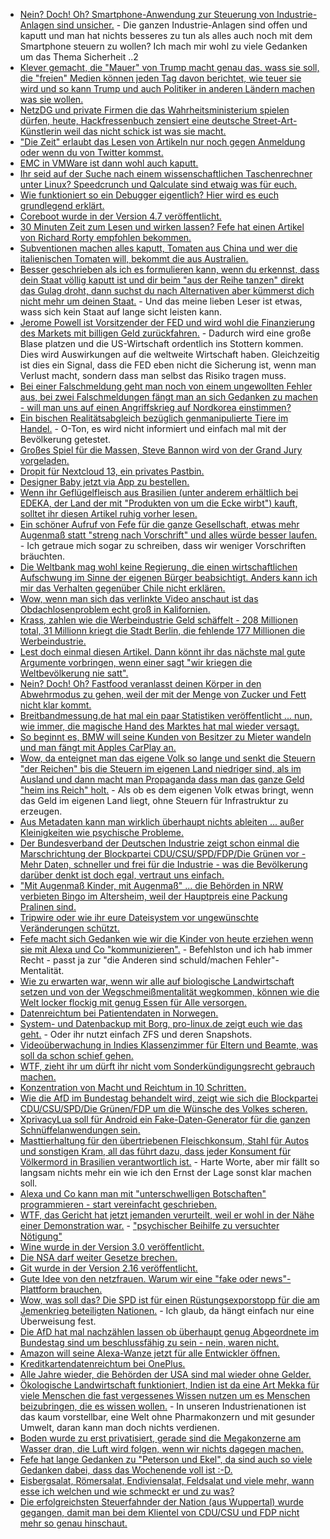 * [Nein? Doch! Oh? Smartphone-Anwendung zur Steuerung von Industrie-Anlagen sind unsicher.](https://www.heise.de/newsticker/meldung/Smartphone-Apps-zur-Steuerung-von-Industrie-Anlagen-sind-voller-Sicherheitsluecken-3940033.html) - Die ganzen Industrie-Anlagen sind offen und kaputt und man hat nichts besseres zu tun als alles auch noch mit dem Smartphone steuern zu wollen? Ich mach mir wohl zu viele Gedanken um das Thema Sicherheit ..2
* [Klever gemacht, die "Mauer" von Trump macht genau das, wass sie soll, die "freien" Medien können jeden Tag davon berichtet, wie teuer sie wird und so kann Trump und auch Politiker in anderen Ländern machen was sie wollen.](http://www.sonnenseite.com/de/politik/trumps-mauer-wird-immer-teurer.html)
* [NetzDG und private Firmen die das Wahrheitsministerium spielen dürfen, heute, Hackfressenbuch zensiert eine deutsche Street-Art-Künstlerin weil das nicht schick ist was sie macht.](https://blog.fefe.de/?ts=a4a57744)
* ["Die Zeit" erlaubt das Lesen von Artikeln nur noch gegen Anmeldung oder wenn du von Twitter kommst.](https://blog.fefe.de/?ts=a4a57650)
* [EMC in VMWare ist dann wohl auch kaputt.](https://blog.fefe.de/?ts=a4a29ca5)
* [Ihr seid auf der Suche nach einem wissenschaftlichen Taschenrechner unter Linux? Speedcrunch und Qalculate sind etwaig was für euch.](https://opensource.com/article/18/1/scientific-calculators-linux)
* [Wie funktioniert so ein Debugger eigentlich? Hier wird es euch grundlegend erklärt.](https://opensource.com/article/18/1/how-debuggers-really-work)
* [Coreboot wurde in der Version 4.7 veröffentlicht.](https://coreboot.org/releases/coreboot-4.7-relnotes.txt)
* [30 Minuten Zeit zum Lesen und wirken lassen? Fefe hat einen Artikel von Richard Rorty empfohlen bekommen.](https://blog.fefe.de/?ts=a4a265e6)
* [Subventionen machen alles kaputt, Tomaten aus China und wer die italienischen Tomaten will, bekommt die aus Australien.](https://netzfrauen.org/2018/01/15/tomaten-2/)
* [Besser geschrieben als ich es formulieren kann, wenn du erkennst, dass dein Staat völlig kaputt ist und dir beim "aus der Reihe tanzen" direkt das Gulag droht, dann suchst du nach Alternativen aber kümmerst dich nicht mehr um deinen Staat.](https://blog.fefe.de/?ts=a4a386f3) - Und das meine lieben Leser ist etwas, wass sich kein Staat auf lange sicht leisten kann.
* [Jerome Powell ist Vorsitzender der FED und wird wohl die Finanzierung des Markets mit billigen Geld zurückfahren.](http://www.neopresse.com/finanzsystem/finanzsystem-es-ist-alles-vorbereitet-wann-darf-die-blase-platzen/) - Dadurch wird eine große Blase platzen und die US-Wirtschaft ordentlich ins Stottern kommen. Dies wird Auswirkungen auf die weltweite Wirtschaft haben. Gleichzeitig ist dies ein Signal, dass die FED eben nicht die Sicherung ist, wenn man Verlust macht, sondern dass man selbst das Risiko tragen muss.
* [Bei einer Falschmeldung geht man noch von einem ungewollten Fehler aus, bei zwei Falschmeldungen fängt man an sich Gedanken zu machen - will man uns auf einen Angriffskrieg auf Nordkorea einstimmen?](https://www.heise.de/newsticker/meldung/Nach-Panik-auf-Hawaii-Falscher-Raketenalarm-des-oeffentlichen-Rundfunks-in-Japan-3942919.html)
* [Ein bischen Realitätsabgleich bezüglich genmanipulierte Tiere im Handel.](https://netzfrauen.org/2018/01/16/kirk/) - O-Ton, es wird nicht informiert und einfach mal mit der Bevölkerung getestet.
* [Großes Spiel für die Massen, Steve Bannon wird von der Grand Jury vorgeladen.](http://www.bbc.com/news/world-us-canada-42710630)
* [Dropit für Nextcloud 13, ein privates Pastbin.](https://rullzer.com/introducing-dropit.html)
* [Designer Baby jetzt via App zu bestellen.](https://netzfrauen.org/2018/01/16/47321-2/)
* [Wenn ihr Geflügelfleisch aus Brasilien (unter anderem erhältlich bei EDEKA, der Land der mit "Produkten von um die Ecke wirbt") kauft, solltet ihr diesen Artikel ruhig vorher lesen.](https://netzfrauen.org/2018/01/17/edeka/)
* [Ein schöner Aufruf von Fefe für die ganze Gesellschaft, etwas mehr Augenmaß statt "streng nach Vorschrift" und alles würde besser laufen.](https://blog.fefe.de/?ts=a4a09c7f) - Ich getraue mich sogar zu schreiben, dass wir weniger Vorschriften bräuchten.
* [Die Weltbank mag wohl keine Regierung, die einen wirtschaftlichen Aufschwung im Sinne der eigenen Bürger beabsichtigt. Anders kann ich mir das Verhalten gegenüber Chile nicht erklären.](https://blog.fefe.de/?ts=a4a09883)
* [Wow, wenn man sich das verlinkte Video anschaut ist das Obdachlosenproblem echt groß in Kalifornien.](https://blog.fefe.de/?ts=a4a1fe90)
* [Krass, zahlen wie die Werbeindustrie Geld schäffelt - 208 Millionen total, 31 Millionn kriegt die Stadt Berlin, die fehlende 177 Millionen die Werbeindustrie.](https://blog.fefe.de/?ts=a4a1f9f8)
* [Lest doch einmal diesen Artikel. Dann könnt ihr das nächste mal gute Argumente vorbringen, wenn einer sagt "wir kriegen die Weltbevölkerung nie satt".](https://netzfrauen.org/2018/01/17/waste/)
* [Nein? Doch! Oh? Fastfood veranlasst deinen Körper in den Abwehrmodus zu gehen, weil der mit der Menge von Zucker und Fett nicht klar kommt.](https://www.heise.de/tp/features/Fastfood-ist-eine-Infektion-des-Koerpers-3943771.html)
* [Breitbandmessung.de hat mal ein paar Statistiken veröffentlicht ... nun, wie immer, die magische Hand des Marktes hat mal wieder versagt.](https://www.heise.de/newsticker/meldung/Regulierer-Internet-haeufig-langsamer-als-vertraglich-vereinbart-3944595.html)
* [So beginnt es, BMW will seine Kunden von Besitzer zu Mieter wandeln und man fängt mit Apples CarPlay an.](https://www.heise.de/mac-and-i/meldung/BMW-Apples-CarPlay-schon-jetzt-nur-als-Abo-3944683.html)
* [Wow, da enteignet man das eigene Volk so lange und senkt die Steuern "der Reichen" bis die Steuern im eigenen Land niedriger sind, als im Ausland und dann macht man Propaganda dass man das ganze Geld "heim ins Reich" holt.](https://www.heise.de/mac-and-i/meldung/Apple-will-Milliarden-in-den-USA-investieren-und-Geld-zurueckholen-3944996.html) - Als ob es dem eigenen Volk etwas bringt, wenn das Geld im eigenen Land liegt, ohne Steuern für Infrastruktur zu erzeugen.
* [Aus Metadaten kann man wirklich überhaupt nichts ableiten ... außer Kleinigkeiten wie psychische Probleme.](https://www.heise.de/newsticker/meldung/Soziale-Medien-verraten-psychische-Probleme-3940793.html)
* [Der Bundesverband der Deutschen Industrie zeigt schon einmal die Marschrichtung der Blockpartei CDU/CSU/SPD/FDP/Die Grünen vor - Mehr Daten, schneller und frei für die Industrie - was die Bevölkerung darüber denkt ist doch egal, vertraut uns einfach.](https://blog.fefe.de/?ts=a4a12dd1)
* ["Mit Augenmaß Kinder, mit Augenmaß" ... die Behörden in NRW verbieten Bingo im Altersheim, weil der Hauptpreis eine Packung Pralinen sind.](https://blog.fefe.de/?ts=a4a165b1)
* [Tripwire oder wie ihr eure Dateisystem vor ungewünschte Veränderungen schützt.](https://opensource.com/article/18/1/securing-linux-filesystem-tripwire)
* [Fefe macht sich Gedanken wie wir die Kinder von heute erziehen wenn sie mit Alexa und Co "kommunizieren".](https://blog.fefe.de/?ts=a49eb70e) - Befehlston und ich hab immer Recht - passt ja zur "die Anderen sind schuld/machen Fehler"-Mentalität.
* [Wie zu erwarten war, wenn wir alle auf biologische Landwirtschaft setzen und von der Wegschmeißmentalität wegkommen, können wie die Welt locker flockig mit genug Essen für Alle versorgen.](https://netzfrauen.org/2018/01/18/bio/)
* [Datenreichtum bei Patientendaten in Norwegen.](https://www.heise.de/newsticker/meldung/Offenbar-Patienten-Daten-von-fast-3-Millionen-Norwegern-gehackt-3945709.html)
* [System- und Datenbackup mit Borg, pro-linux.de zeigt euch wie das geht.](https://www.pro-linux.de/artikel/2/1918/system-und-dateibackup-mit-borg.html) - Oder ihr nutzt einfach ZFS und deren Snapshots.
* [Videoüberwachung in Indies Klassenzimmer für Eltern und Beamte, was soll da schon schief gehen.](https://www.heise.de/newsticker/meldung/Indien-Videoueberwachung-in-Klassenzimmern-fuer-Eltern-und-Beamte-3945533.html)
* [WTF, zieht ihr um dürft ihr nicht vom Sonderkündigungsrecht gebrauch machen.](https://www.golem.de/news/gerichtsurteil-internet-und-fernsehkunden-muessen-bei-umzug-weiterzahlen-1801-132242.html)
* [Konzentration von Macht und Reichtum in 10 Schritten.](https://npr.news.eulu.info/2018/01/18/10-prinzipien-zur-konzentration-von-reichtum-und-macht/)
* [Wie die AfD im Bundestag behandelt wird, zeigt wie sich die Blockpartei CDU/CSU/SPD/Die Grünen/FDP um die Wünsche des Volkes scheren.](https://blog.fefe.de/?ts=a49e3366)
* [XprivacyLua soll für Android ein Fake-Daten-Generator für die ganzen Schnüffelanwendungen sein.](https://www.heise.de/newsticker/meldung/XprivacyLua-Android-Anwendungen-mit-falschen-Daten-fuettern-3946079.html)
* [Masttierhaltung für den übertriebenen Fleischkonsum, Stahl für Autos und sonstigen Kram, all das führt dazu, dass jeder Konsument für Völkermord in Brasilien verantwortlich ist.](https://netzfrauen.org/2018/01/19/brazils-amazon-2/) - Harte Worte, aber mir fällt so langsam nichts mehr ein wie ich den Ernst der Lage sonst klar machen soll.
* [Alexa und Co kann man mit "unterschwelligen Botschaften" programmieren - start vereinfacht geschrieben.](https://tuxproject.de/blog/2018/01/kurz-verlinkt-alexa-mach-etwas-voellig-anderes/)
* [WTF, das Gericht hat jetzt jemanden verurteilt, weil er wohl in der Nähe einer Demonstration war.](https://rdl.de/beitrag/verurteilung-wg-psychischer-beihilfe-zu-versuchter-n-tigung) - ["psychischer Beihilfe zu versuchter Nötigung"](https://blog.fefe.de/?ts=a49fce69)
* [Wine wurde in der Version 3.0 veröffentlicht.](https://www.pro-linux.de/news/1/25518/wine-30-unterst%C3%BCtzt-direct3d-10-und-11.html)
* [Die NSA darf weiter Gesetze brechen.](https://www.heise.de/newsticker/meldung/NSA-Befugnis-zur-Massenueberwachung-US-Senat-segnet-Verlaengerung-ab-3946489.html)
* [Git wurde in der Version 2.16 veröffentlicht.](https://www.pro-linux.de/news/1/25520/git-216-freigegeben.html)
* [Gute Idee von den netzfrauen. Warum wir eine "fake oder news"-Plattform brauchen.](https://netzfrauen.org/2018/01/19/fakenews/)
* [Wow, was soll das? Die SPD ist für einen Rüstungsexporstopp für die am Jemenkrieg beteiligten Nationen.](https://blog.fefe.de/?ts=a49f3564) - Ich glaub, da hängt einfach nur eine Überweisung fest.
* [Die AfD hat mal nachzählen lassen ob überhaupt genug Abgeordnete im Bundestag sind um beschlussfähig zu sein - nein, waren nicht.](https://blog.fefe.de/?ts=a49f3460)
* [Amazon will seine Alexa-Wanze jetzt für alle Entwickler öffnen.](https://blog.fefe.de/?ts=a49df509)
* [Kreditkartendatenreichtum bei OnePlus.](https://www.heise.de/newsticker/meldung/Daten-von-40-000-Kreditkarten-bei-OnePlus-kompromittiert-3947163.html)
* [Alle Jahre wieder, die Behörden der USA sind mal wieder ohne Gelder.](https://netzfrauen.org/2018/01/20/trump-shutdown-legt-usa-lahm/)
* [Ökologische Landwirtschaft funktioniert, Indien ist da eine Art Mekka für viele Menschen die fast vergessenes Wissen nutzen um es Menschen beizubringen, die es wissen wollen.](https://netzfrauen.org/2018/01/20/organic/) - In unseren Industrienationen ist das kaum vorstellbar, eine Welt ohne Pharmakonzern und mit gesunder Umwelt, daran kann man doch nichts verdienen.
* [Boden wurde zu erst privatisiert, gerade sind die Megakonzerne am Wasser dran, die Luft wird folgen, wenn wir nichts dagegen machen.](https://netzfrauen.org/2018/01/19/megakonzerne/)
* [Fefe hat lange Gedanken zu "Peterson und Ekel", da sind auch so viele Gedanken dabei, dass das Wochenende voll ist :-D.](https://blog.fefe.de/?ts=a49ce4e2)
* [Eisbergsalat, Römersalat, Endiviensalat, Feldsalat und viele mehr, wann esse ich welchen und wie schmeckt er und zu was?](http://www.kraeuterallerlei.de/salatsorten-abc/)
* [Die erfolgreichsten Steuerfahnder der Nation (aus Wuppertal) wurde gegangen, damit man bei dem Klientel von CDU/CSU und FDP nicht mehr so genau hinschaut.](https://blog.fefe.de/?ts=a49cd1d9)
